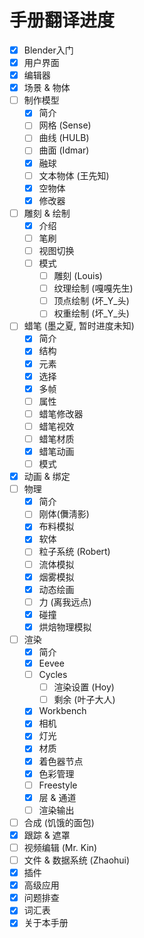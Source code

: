# 手册翻译进度
- [x] Blender入门
- [x] 用户界面
- [x] 编辑器
- [x] 场景 & 物体
- [ ] 制作模型
    - [x] 简介
    - [ ] 网格 (Sense)
    - [ ] 曲线 (HULB)
    - [ ] 曲面 (Idmar)
    - [x] 融球
    - [ ] 文本物体 (王先知)
    - [x] 空物体
    - [x] 修改器
- [ ] 雕刻 & 绘制
    - [x] 介绍
    - [ ] 笔刷
    - [ ] 视图切换
    - [ ] 模式
        - [ ] 雕刻 (Louis)
        - [ ] 纹理绘制 (嘎嘎先生)
        - [ ] 顶点绘制 (坏_Y_头)
        - [ ] 权重绘制 (坏_Y_头)
- [ ] 蜡笔 (墨之夏, 暂时进度未知)
    - [x] 简介
    - [x] 结构
    - [x] 元素
    - [x] 选择
    - [x] 多帧
    - [ ] 属性
    - [ ] 蜡笔修改器
    - [ ] 蜡笔视效
    - [ ] 蜡笔材质
    - [x] 蜡笔动画
    - [ ] 模式
- [x] 动画 & 绑定
- [ ] 物理
    - [x] 简介
    - [ ] 刚体(儛淸影)
    - [x] 布料模拟
    - [x] 软体
    - [ ] 粒子系统 (Robert)
    - [ ] 流体模拟
    - [x] 烟雾模拟
    - [x] 动态绘画
    - [ ] 力 (离我远点)
    - [x] 碰撞
    - [x] 烘焙物理模拟
- [ ] 渲染
    - [x] 简介
    - [x] Eevee
    - [ ] Cycles
        - [ ] 渲染设置 (Hoy)
        - [ ] 剩余 (叶子大人)
    - [x] Workbench
    - [x] 相机
    - [x] 灯光
    - [x] 材质
    - [x] 着色器节点
    - [x] 色彩管理
    - [ ] Freestyle
    - [x] 层 & 通道
    - [ ] 渲染输出
- [ ] 合成 (饥饿的面包)
- [x] 跟踪 & 遮罩
- [ ] 视频编辑 (Mr. Kin)
- [ ] 文件 & 数据系统 (Zhaohui)
- [x] 插件
- [x] 高级应用
- [x] 问题排查
- [x] 词汇表
- [x] 关于本手册
